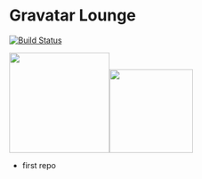 # Gravatar Lounge
[![Build Status](https://travis-ci.org/RandallSpence/gravatarlounge.svg?branch=master)](https://travis-ci.org/RandallSpence/gravatarlounge)

<img src='http://red-badger.com/blog/wp-content/uploads/2015/04/react-logo-1000-transparent.png' width='180'/><img src='https://jhipster.github.io/img/svg/cucumber.svg' width='150'/>

- first repo
